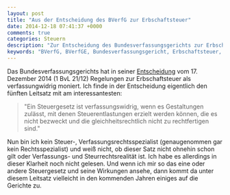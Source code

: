 ```yaml
---
layout: post
title: "Aus der Entscheidung des BVerfG zur Erbschaftsteuer"
date: 2014-12-18 07:41:37 +0000
comments: true
categories: Steuern
description: "Zur Entscheidung des Bundesverfassungsgerichts zur Erbschaftsteuer"
keywords: "BVerfG, BVerfGE, Bundesverfassungsgericht, Erbschaftsteuer, 1 BvL 21/12"
---
```


Das Bundesverfassungsgerichts hat in seiner [Entscheidung](http://www.bundesverfassungsgericht.de/SharedDocs/Entscheidungen/DE/2014/12/ls20141217_1bvl002112.html)
vom 17. Dezember 2014 (1 BvL 21/12) Regelungen zur Erbschaftsteuer als
verfassungwidrig moniert. Ich finde in der Entscheidung eigentlich den
fünften Leitsatz mit am interessantesten:

> "Ein Steuergesetz ist verfassungswidrig, wenn es Gestaltungen zulässt,
> mit denen Steuerentlastungen erzielt werden können, die es nicht
> bezweckt und die gleichheitsrechtlich nicht zu rechtfertigen sind."

Nun bin ich kein Steuer-, Verfassungsrechtsspezialist (genaugenommen
gar kein Rechtsspezialist) und weiß nicht, ob dieser Satz nicht
ohnehin schon gilt oder Verfassungs- und Steurrechtsrealität ist. Ich
habe es allerdings in dieser Klarheit noch nicht gelesen. Und wenn ich
mir so das eine oder andere Steuergesetz und seine Wirkungen ansehe,
dann kommt da unter diesem Leitsatz vielleicht in den kommenden Jahren
einiges auf die Gerichte zu.





